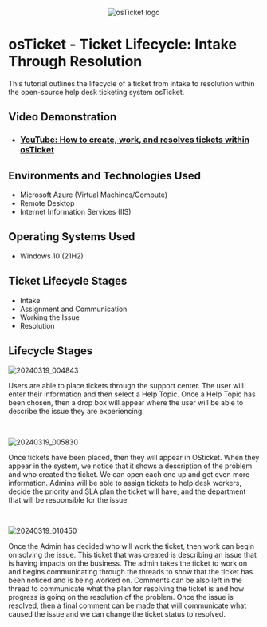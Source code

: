 <p align="center">
<img src="https://i.imgur.com/Clzj7Xs.png" alt="osTicket logo"/>
</p>

<h1>osTicket - Ticket Lifecycle: Intake Through Resolution</h1>
This tutorial outlines the lifecycle of a ticket from intake to resolution within the open-source help desk ticketing system osTicket.<br />


<h2>Video Demonstration</h2>

- ### [YouTube: How to create, work, and resolves tickets within osTicket](https://www.youtube.com/watch?v=l_xQASSZoYU)

<h2>Environments and Technologies Used</h2>

- Microsoft Azure (Virtual Machines/Compute)
- Remote Desktop
- Internet Information Services (IIS)

<h2>Operating Systems Used </h2>

- Windows 10</b> (21H2)

<h2>Ticket Lifecycle Stages</h2>

- Intake
- Assignment and Communication
- Working the Issue
- Resolution

<h2>Lifecycle Stages</h2>

![20240319_004843](https://github.com/tylermartin12368/ticket-lifecycle/assets/161632103/1889fe43-dd02-4e89-b759-d3d02fc42e4b)
</p>
<p>
Users are able to place tickets through the support center. The user will enter their information and then select a Help Topic. Once a Help Topic has been chosen, then a drop box will appear where the user will be able to describe the issue they are experiencing.
</p>
<br />

![20240319_005830](https://github.com/tylermartin12368/ticket-lifecycle/assets/161632103/b2e86871-0710-43d9-8f91-983a5a3efaf0)
</p>
<p>
Once tickets have been placed, then they will appear in OSticket. When they appear in the system, we notice that it shows a description of the problem and who created the ticket. We can open each one up and get even more information. Admins will be able to assign tickets to help desk workers, decide the priority and SLA plan the ticket will have, and the department that will be responsible for the issue.  
</p>
<br />

![20240319_010450](https://github.com/tylermartin12368/ticket-lifecycle/assets/161632103/7d65248d-8d39-4726-99e2-44833b14dd1f)
</p>
<p>
Once the Admin has decided who will work the ticket, then work can begin on solving the issue. This ticket that was created is describing an issue that is having impacts on the business. The admin takes the ticket to work on and begins communicating through the threads to show that the ticket has been noticed and is being worked on. Comments can be also left in the thread to communicate what the plan for resolving the ticket is and how progress is going on the resolution of the problem. Once the issue is resolved, then a final comment can be made that will communicate what caused the issue and we can change the ticket status to resolved.   
</p>
<br />
